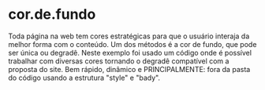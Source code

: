 # cor.de.fundo
Toda página na web tem cores estratégicas para que o usuário
interaja da melhor forma com o conteúdo. Um dos métodos é a cor de fundo, que pode ser única ou degradê.
Neste exemplo foi usado um código onde é possível trabalhar com diversas cores tornando o degradê
compatível com a proposta do site. Bem rápido, dinâmico e PRINCIPALMENTE: fora da pasta do código
usando a estrutura "style" e "bady".
